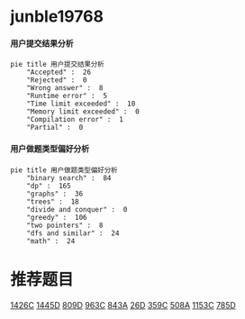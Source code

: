 # junble19768

<!-- tabs:start -->



#### **用户提交结果分析**

```mermaid
pie title 用户提交结果分析
    "Accepted" :  26
    "Rejected" :  0
    "Wrong answer" :  8
    "Runtime error" :  5
    "Time limit exceeded" :  10
    "Memory limit exceeded" :  0
    "Compilation error" :  1
    "Partial" :  0
```

#### **用户做题类型偏好分析**

```mermaid
pie title 用户做题类型偏好分析
    "binary search" :  84
    "dp" :  165
    "graphs" :  36
    "trees" :  18
    "divide and conquer" :  0
    "greedy" :  106
    "two pointers" :  8
    "dfs and similar" :  24
    "math" :  24
```



<!-- tabs:end -->
# 推荐题目
[1426C](https://codeforces.com/contest/1426/problem/C)
[1445D](https://codeforces.com/contest/1445/problem/D)
[809D](https://codeforces.com/contest/809/problem/D)
[963C](https://codeforces.com/contest/963/problem/C)
[843A](https://codeforces.com/contest/843/problem/A)
[26D](https://codeforces.com/contest/26/problem/D)
[359C](https://codeforces.com/contest/359/problem/C)
[508A](https://codeforces.com/contest/508/problem/A)
[1153C](https://codeforces.com/contest/1153/problem/C)
[785D](https://codeforces.com/contest/785/problem/D)
